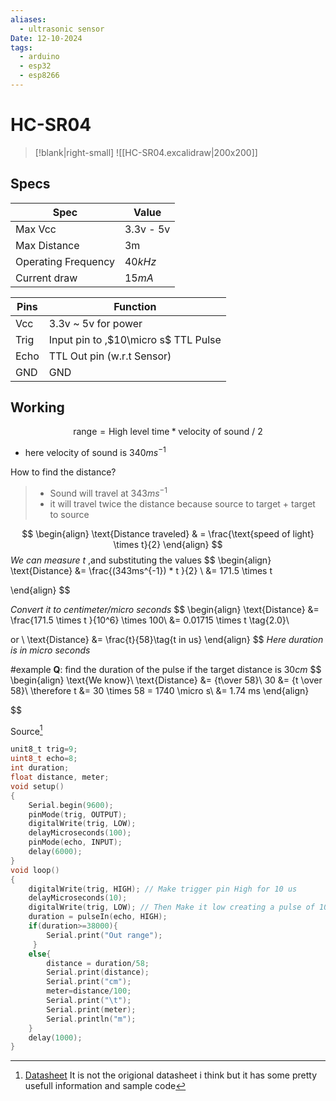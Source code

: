 ```yaml
---
aliases:
  - ultrasonic sensor
Date: 12-10-2024
tags:
  - arduino
  - esp32
  - esp8266
---
```

# HC-SR04
>[!blank|right-small]
>![[HC-SR04.excalidraw|200x200]]
## Specs 

| Spec                | Value     |
| ------------------- | --------- |
| Max Vcc             | 3.3v - 5v |
| Max Distance        | 3m        |
| Operating Frequency | $40kHz$   |
| Current draw        | $15mA$    |

| Pins | Function                             |
| ---- | ------------------------------------ |
| Vcc  | 3.3v ~ 5v for power                  |
| Trig | Input pin to ,$10\micro s$ TTL Pulse |
| Echo | TTL Out pin (w.r.t Sensor)           |
| GND  | GND                                  |

## Working

$$
\text{range} = \text{High level time} * \text{velocity of sound  / }  2 \tag{1.0}
$$
- here velocity of sound is $340ms^{-1}$ 

How to find the distance?
> - Sound will travel at $343ms^{-1}$
> - it will travel twice the distance because source to target + target to source 

$$
\begin{align}
\text{Distance traveled} & = \frac{\text{speed of light} \times t}{2}
\end{align}
$$
*We can measure $t$* ,and substituting the values 
$$
\begin{align}
\text{Distance} &= \frac{(343ms^{-1}) * t }{2} \\
&= 171.5  \times t  

\end{align}
$$

*Convert it to centimeter/micro seconds*
$$
\begin{align} 
\text{Distance} &= \frac{171.5  \times t }{10^6} \times 100\\
&= 0.01715 \times t \tag{2.0}\\

or \\
\text{Distance} &= \frac{t}{58}\tag{t in us}
\end{align}
$$
*Here duration is in micro seconds*

#example 
**Q**: find the duration of the pulse if the target distance is $30cm$ 
$$
\begin{align} 
\text{We know}\\
\text{Distance} &= {t\over 58}\\
30 &= {t \over 58}\\
\therefore t &= 30 \times 58 = 1740 \micro s\\
&= 1.74 ms
\end{align}

$$


Source[^1]
```c
unit8_t trig=9;
uint8_t echo=8;
int duration;
float distance, meter;
void setup()
{
	Serial.begin(9600);
	pinMode(trig, OUTPUT);
	digitalWrite(trig, LOW);
	delayMicroseconds(100);
	pinMode(echo, INPUT);
	delay(6000);
}
void loop()
{
	digitalWrite(trig, HIGH); // Make trigger pin High for 10 us
	delayMicroseconds(10);
	digitalWrite(trig, LOW); // Then Make it low creating a pulse of 10us
	duration = pulseIn(echo, HIGH);
	if(duration>=38000){
		Serial.print("Out range");
	 }
	else{
		distance = duration/58;
		Serial.print(distance);
		Serial.print("cm");
		meter=distance/100;
		Serial.print("\t");
		Serial.print(meter);
		Serial.println("m");
	}
	delay(1000);
}
```

[^1]: [Datasheet](https://www.handsontec.com/dataspecs/HC-SR04-Ultrasonic.pdf) It is not the origional datasheet i think but it has some pretty usefull information and sample code 
